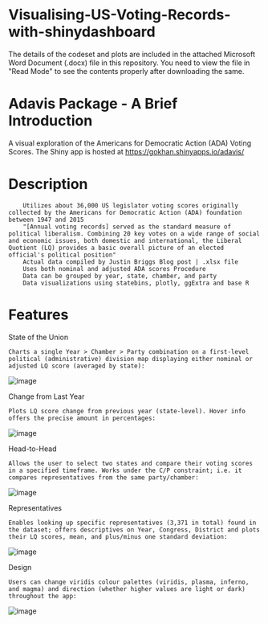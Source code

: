 # Visualising-US-Voting-Records-with-shinydashboard

The details of the codeset and plots are included in the attached Microsoft Word Document (.docx) file in this repository. 
You need to view the file in "Read Mode" to see the contents properly after downloading the same.

Adavis Package - A Brief Introduction
======================================

A visual exploration of the Americans for Democratic Action (ADA) Voting Scores. The Shiny app is hosted at https://gokhan.shinyapps.io/adavis/

Description
============
        Utilizes about 36,000 US legislator voting scores originally collected by the Americans for Democratic Action (ADA) foundation between 1947 and 2015
        "[Annual voting records] served as the standard measure of political liberalism. Combining 20 key votes on a wide range of social and economic issues, both domestic and international, the Liberal Quotient (LQ) provides a basic overall picture of an elected official's political position"
        Actual data compiled by Justin Briggs Blog post | .xlsx file
        Uses both nominal and adjusted ADA scores Procedure
        Data can be grouped by year, state, chamber, and party
        Data visualizations using statebins, plotly, ggExtra and base R

Features
==========
State of the Union

    Charts a single Year > Chamber > Party combination on a first-level political (administrative) division map displaying either nominal or adjusted LQ score (averaged by state):
![image](https://user-images.githubusercontent.com/26252963/149285338-f63bd2d1-3cf4-4e04-904a-8f80a36ec53b.png)


Change from Last Year

    Plots LQ score change from previous year (state-level). Hover info offers the precise amount in percentages:
![image](https://user-images.githubusercontent.com/26252963/149285458-ae769f4e-2109-44de-baaa-c2f031973e86.png)

Head-to-Head

    Allows the user to select two states and compare their voting scores in a specified timeframe. Works under the C/P constraint; i.e. it compares representatives from the same party/chamber:
![image](https://user-images.githubusercontent.com/26252963/149285514-20e2dd3a-8607-4ddc-b3b1-2ed956f07886.png)

Representatives

    Enables looking up specific representatives (3,371 in total) found in the dataset; offers descriptives on Year, Congress, District and plots their LQ scores, mean, and plus/minus one standard deviation:
![image](https://user-images.githubusercontent.com/26252963/149285594-0e3c8994-f5cf-4d01-a0b5-dc397382ed35.png)

Design

    Users can change viridis colour palettes (viridis, plasma, inferno, and magma) and direction (whether higher values are light or dark) throughout the app:

![image](https://user-images.githubusercontent.com/26252963/149285632-580662ed-e537-4144-8c5f-6a3ca0eb522c.png)


